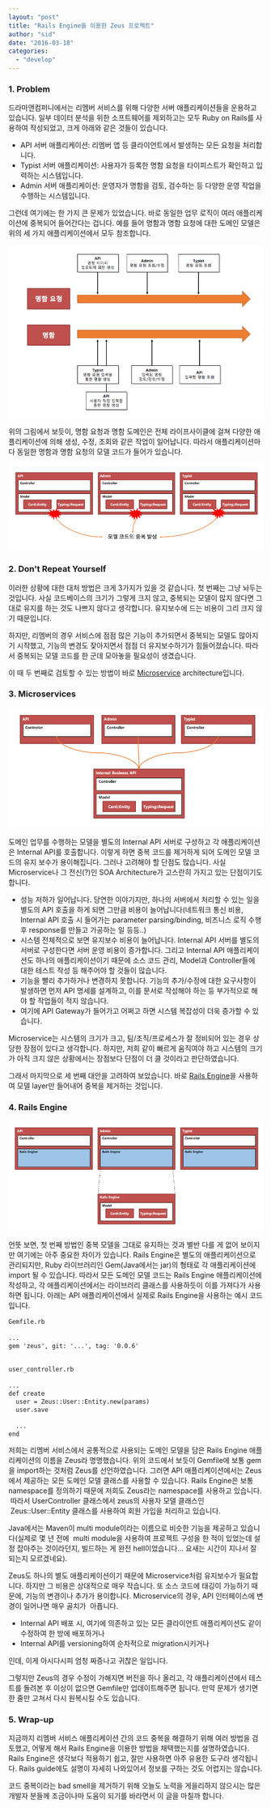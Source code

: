 ```yaml
---
layout: "post"
title: "Rails Engine을 이용한 Zeus 프로젝트"
author: "sid"
date: "2016-03-18"
categories: 
  - "develop"
---
```


### 1\. Problem

드라마앤컴퍼니에서는 리멤버 서비스를 위해 다양한 서버 애플리케이션들을 운용하고 있습니다. 일부 데이터 분석을 위한 소프트웨어를 제외하고는 모두 Ruby on Rails를 사용하여 작성되었고, 크게 아래와 같은 것들이 있습니다.

- API 서버 애플리케이션: 리멤버 앱 등 클라이언트에서 발생하는 모든 요청을 처리합니다.
- Typist 서버 애플리케이션: 사용자가 등록한 명함 요청을 타이피스트가 확인하고 입력하는 시스템입니다.
- Admin 서버 애플리케이션: 운영자가 명함을 검토, 검수하는 등 다양한 운영 작업을 수행하는 시스템입니다.

그런데 여기에는 한 가지 큰 문제가 있었습니다. 바로 동일한 업무 로직이 여러 애플리케이션에 중복되어 들어간다는 겁니다. 예를 들어 명함과 명함 요청에 대한 도메인 모델은 위의 세 가지 애플리케이션에서 모두 참조합니다.

[![duplicate_domain_model](/assets/post/images/duplicate_domain_model.png)](https://blog.dramancompany.com/wp-content/uploads/2016/03/duplicate_domain_model.png)

위의 그림에서 보듯이, 명함 요청과 명함 도메인은 전체 라이프사이클에 걸쳐 다양한 애플리케이션에 의해 생성, 수정, 조회와 같은 작업이 일어납니다. 따라서 애플리케이션마다 동일한 명함과 명함 요청의 모델 코드가 들어가 있습니다.

[![duplicate_rails_model](/assets/post/images/duplicate_rails_model.png)](https://blog.dramancompany.com/wp-content/uploads/2016/03/duplicate_rails_model.png)

### 2\. Don't Repeat Yourself

이러한 상황에 대한 대처 방법은 크게 3가지가 있을 것 같습니다. 첫 번째는 그냥 놔두는 것입니다. 사실 코드베이스의 크기가 그렇게 크지 않고, 중복되는 모델이 많지 않다면 그대로 유지를 하는 것도 나쁘지 않다고 생각합니다. 유지보수에 드는 비용이 그리 크지 않기 때문입니다.

하지만, 리멤버의 경우 서비스에 점점 많은 기능이 추가되면서 중복되는 모델도 많아지기 시작했고, 기능의 변경도 잦아지면서 점점 더 유지보수하기가 힘들어졌습니다. 따라서 중복되는 모델 코드를 한 군데 모아놓을 필요성이 생겼습니다.

이 때 두 번째로 검토할 수 있는 방법이 바로 [Microservice](http://martinfowler.com/articles/microservices.html) architecture입니다.

### 3\. Microservices

[![microservice](/assets/post/images/microservice.png)](https://blog.dramancompany.com/wp-content/uploads/2016/03/microservice.png)

도메인 업무를 수행하는 모델을 별도의 Internal API 서버로 구성하고 각 애플리케이션은 Internal API를 호출합니다. 이렇게 하면 중복 코드를 제거하게 되어 도메인 모델 코드의 유지 보수가 용이해집니다. 그러나 고려해야 할 단점도 많습니다. 사실 Microservice나 그 전신(?)인 SOA Architecture가 고스란히 가지고 있는 단점이기도 합니다.

- 성능 저하가 일어납니다. 당연한 이야기지만, 하나의 서버에서 처리할 수 있는 일을 별도의 API 호출을 하게 되면 그만큼 비용이 늘어납니다(네트워크 통신 비용, Internal API 호출 시 들어가는 parameter parsing/binding, 비즈니스 로직 수행 후 response를 만들고 가공하는 일 등등..)
- 시스템 전체적으로 보면 유지보수 비용이 늘어납니다. Internal API 서버를 별도의 서버로 구성한다면 서버 운영 비용이 증가합니다. 그리고 Internal API 애플리케이션도 하나의 애플리케이션이기 때문에 소스 코드 관리, Model과 Controller들에 대한 테스트 작성 등 해주어야 할 것들이 많습니다.
- 기능을 빨리 추가하거나 변경하지 못합니다. 기능의 추가/수정에 대한 요구사항이 발생하면 먼저 API 명세를 설계하고, 이를 문서로 작성해야 하는 등 부가적으로 해야 할 작업들이 적지 않습니다.
- 여기에 API Gateway가 들어가고 어쩌고 하면 시스템 복잡성이 더욱 증가할 수 있습니다.

Microservice는 시스템의 크기가 크고, 팀/조직/프로세스가 잘 정비되어 있는 경우 상당한 장점이 있다고 생각합니다. 하지만, 저희 같이 빠르게 움직여야 하고 시스템의 크기가 아직 크지 않은 상황에서는 장점보다 단점이 더 클 것이라고 판단하였습니다.

그래서 마지막으로 세 번째 대안을 고려하여 보았습니다. 바로 [Rails Engine](http://guides.rubyonrails.org/engines.html)을 사용하여 모델 layer만 들어내어 중복을 제거하는 것입니다.

### 4\. Rails Engine

[![rails_engine](/assets/post/images/rails_engine.png)](https://blog.dramancompany.com/wp-content/uploads/2016/03/rails_engine.png)

언뜻 보면, 첫 번째 방법인 중복 모델을 그대로 유지하는 것과 별반 다를 게 없어 보이지만 여기에는 아주 중요한 차이가 있습니다. Rails Engine은 별도의 애플리케이션으로 관리되지만, Ruby 라이브러리인 Gem(Java에서는 jar)의 형태로 각 애플리케이션에 import 될 수 있습니다. 따라서 모든 도메인 모델 코드는 Rails Engine 애플리케이션에 작성하고, 각 애플리케이션에서는 라이브러리 클래스를 사용하듯이 이를 가져다가 사용하면 됩니다. 아래는 API 애플리케이션에서 실제로 Rails Engine을 사용하는 예시 코드입니다.

```
Gemfile.rb

...
gem 'zeus', git: '...', tag: '0.0.6'


```

```
user_controller.rb

...
def create
  user = Zeus::User::Entity.new(params)
  user.save

  ...
end
```

저희는 리멤버 서비스에서 공통적으로 사용되는 도메인 모델을 담은 Rails Engine 애플리케이션의 이름을 Zeus라 명명했습니다. 위의 코드에서 보듯이 Gemfile에 보통 gem을 import하는 것처럼 Zeus를 선언하였습니다. 그러면 API 애플리케이션에서는 Zeus에서 제공하는 모든 도메인 모델 클래스를 사용할 수 있습니다. Rails Engine은 보통 namespace를 정의하기 때문에 저희도 Zeus라는 namespace를 사용하고 있습니다.  따라서 UserController 클래스에서 zeus의 사용자 모델 클래스인  Zeus::User::Entity 클래스를 사용하여 회원 가입을 처리하고 있습니다.

Java에서는 Maven이 multi module이라는 이름으로 비슷한 기능을 제공하고 있습니다(실제로 몇 년 전에  multi module을 사용하여 프로젝트 구성을 한 적이 있었는데 설정 잡아주는 것이라던지, 빌드하는 게 완전 hell이었습니다... 요새는 시간이 지나서 잘 되는지 모르겠네요).

Zeus도 하나의 별도 애플리케이션이기 때문에 Microservice처럼 유지보수가 필요합니다. 하지만 그 비용은 상대적으로 매우 작습니다. 또 소스 코드에 태깅이 가능하기 때문에, 기능의 변경이나 추가가 용이합니다. Microservice의 경우, API 인터페이스에 변경이 일어나면 매우 골치가  아픕니다.

- Internal API 배포 시, 여기에 의존하고 있는 모든 클라이언트 애플리케이션도 같이 수정하여 한 방에 배포하거나
- Internal API를 versioning하여 순차적으로 migration시키거나

인데, 이게 아시다시피 엄청 짜증나고 귀찮은 일입니다.

그렇지만 Zeus의 경우 수정이 가해지면 버전을 하나 올리고, 각 애플리케이션에서 테스트를 돌려본 후 이상이 없으면 Gemfile만 업데이트해주면 됩니다. 만약 문제가 생기면 한 줄만 고쳐서 다시 원복시킬 수도 있습니다.

### 5\. Wrap-up

지금까지 리멤버 서비스 애플리케이션 간의 코드 중복을 해결하기 위해 여러 방법을 검토했고, 어떻게 해서 Rails Engine을 이용한 방법을 채택했는지를 설명하였습니다. Rails Engine은 생각보다 적용하기 쉽고, 잘만 사용하면 아주 유용한 도구라 생각됩니다. Rails guide에도 설명이 자세히 나와있어서 정보를 구하는 것도 어렵지는 않습니다.

코드 중복이라는 bad smell을 제거하기 위해 오늘도 노력을 게을리하지 않으시는 많은 개발자 분들께 조금이나마 도움이 되기를 바라면서 이 글을 마칠까 합니다.
